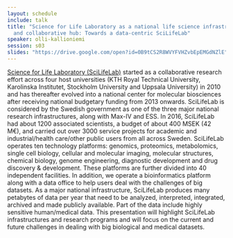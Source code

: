 ```yaml
---
layout: schedule
include: talk
title: "Science for Life Laboratory as a national life science infrastructure
  and collaborative hub: Towards a data-centric SciLifeLab"
speaker: olli-kallioniemi
session: s03
slides: "https://drive.google.com/open?id=0B9tCS2R8WVYFVHZvbEpEMGdNZlE"
---
```


[Science for Life Laboratory (SciLifeLab)](www.SciLifeLab.se) started as a
collaborative research effort across four host universities (KTH Royal Technical
University, Karolinska Institutet, Stockholm University and Uppsala University)
in 2010 and has thereafter evolved into a national center for molecular
biosciences after receiving national budgetary funding from 2013 onwards.
SciLifeLab is considered by the Swedish government as one of the three major
national research infrastructures, along with Max-IV and ESS. In 2016,
SciLifeLab had about 1200 associated scientists, a budget of about 400 MSEK (42
M€), and carried out over 3000 service projects for academic and
industrial/health care/other public users from all across Sweden. SciLifeLab
operates ten technology platforms: genomics, proteomics, metabolomics, single
cell biology, cellular and molecular imaging, molecular structures, chemical
biology, genome engineering, diagnostic development and drug discovery &
development. These platforms are further divided into 40 independent facilities.
In addition, we operate a bioinformatics platform along with a data office to
help users deal with the challenges of big datasets. As a major national
infrastructure, SciLifeLab produces many petabytes of data per year that need to
be analyzed, interpreted, integrated, archived and made publicly available. Part
of the data include highly sensitive human/medical data. This presentation will
highlight SciLifeLab infrastructures and research programs and will focus on the
current and future challenges in dealing with big biological and medical
datasets.
